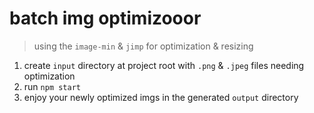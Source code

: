 # batch img optimizooor

> using the `image-min` & `jimp` for optimization & resizing

1. create `input` directory at project root with `.png` & `.jpeg` files needing optimization
1. run `npm start`
1. enjoy your newly optimized imgs in the generated `output` directory
